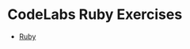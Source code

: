 # CodeLabs Ruby Exercises
- [Ruby](https://github.com/cruzgerman216/CodeLabs-Ruby-on-Rails-Exercises/blob/main/exercises/Ruby/ruby-exercises.md)